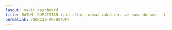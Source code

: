 ```yaml
---
layout: vakit_dashboard
title: BATUM, GURCISTAN için iftar, namaz vakitleri ve hava durumu - ilçe/eyalet seç
permalink: /GURCISTAN/BATUM/
---
```


<script type="text/javascript">
  var GLOBAL_COUNTRY = 'GURCISTAN';
  var GLOBAL_CITY = 'BATUM';
  var GLOBAL_STATE = '';
  var lat = 72;
  var lon = 21;
</script>
